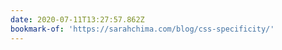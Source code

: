 ```yaml
---
date: 2020-07-11T13:27:57.862Z
bookmark-of: 'https://sarahchima.com/blog/css-specificity/'
---
```


